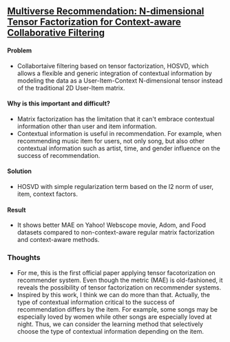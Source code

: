 ## [Multiverse Recommendation: N-dimensional Tensor Factorization for Context-aware Collaborative Filtering](https://xamat.github.io//pubs/karatzoglu-recsys-2010.pdf)

#### Problem
- Collabortaive filtering based on tensor factorization, HOSVD, which allows a flexible and generic integration of contextual information by modeling the data as a User-Item-Context N-dimensional tensor instead of the traditional 2D User-Item matrix. 

#### Why is this important and difficult?
- Matrix factorization has the limitation that it can't embrace contextual information other than user and item information.
- Contextual information is useful in recommendation. For example, when recommending music item for users, not only song, but also other contextual information such as artist, time, and gender influence on the success of recommendation.

#### Solution
- HOSVD with simple regularization term based on the l2 norm of user, item, context factors.

#### Result
- It shows better MAE on Yahoo! Webscope movie, Adom, and Food datasets compared to non-context-aware regular matrix factorization and context-aware methods.

### Thoughts
- For me, this is the first official paper applying tensor facotorization on recommender system. Even though the metric (MAE) is old-fashioned, it reveals the possibility of tensor factorization on recommender systems.
- Inspired by this work, I think we can do more than that. Actually, the type of contextual information critical to the success of recommendation differs by the item. For example, some songs may be especially loved by women while other songs are especially loved at night. Thus, we can consider the learning method that selectively choose the type of contextual information depending on the item.
